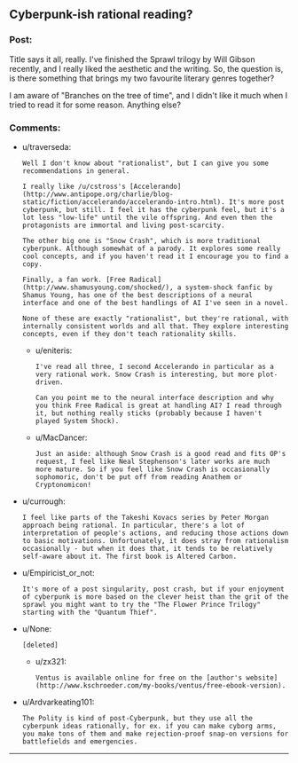 ## Cyberpunk-ish rational reading?

### Post:

Title says it all, really. I've finished the Sprawl trilogy by Will Gibson recently, and I really liked the aesthetic and the writing. So, the question is, is there something that brings my two favourite literary genres together? 

I am aware of "Branches on the tree of time", and I didn't like it much when I tried to read it for some reason. Anything else?

### Comments:

- u/traverseda:
  ```
  Well I don't know about "rationalist", but I can give you some recommendations in general.

  I really like /u/cstross's [Accelerando](http://www.antipope.org/charlie/blog-static/fiction/accelerando/accelerando-intro.html). It's more post cyberpunk, but still. I feel it has the cyberpunk feel, but it's a lot less "low-life" until the vile offspring. And even then the protagonists are immortal and living post-scarcity.

  The other big one is "Snow Crash", which is more traditional cyberpunk. Although somewhat of a parody. It explores some really cool concepts, and if you haven't read it I encourage you to find a copy.

  Finally, a fan work. [Free Radical](http://www.shamusyoung.com/shocked/), a system-shock fanfic by Shamus Young, has one of the best descriptions of a neural interface and one of the best handlings of AI I've seen in a novel.

  None of these are exactly "rationalist", but they're rational, with internally consistent worlds and all that. They explore interesting concepts, even if they don't teach rationality skills.
  ```

  - u/eniteris:
    ```
    I've read all three, I second Accelerando in particular as a very rational work. Snow Crash is interesting, but more plot-driven.

    Can you point me to the neural interface description and why you think Free Radical is great at handling AI? I read through it, but nothing really sticks (probably because I haven't played System Shock).
    ```

  - u/MacDancer:
    ```
    Just an aside: although Snow Crash is a good read and fits OP's request, I feel like Neal Stephenson's later works are much more mature. So if you feel like Snow Crash is occasionally sophomoric, don't be put off from reading Anathem or Cryptonomicon!
    ```

- u/currough:
  ```
  I feel like parts of the Takeshi Kovacs series by Peter Morgan approach being rational. In particular, there's a lot of interpretation of people's actions, and reducing those actions down to basic motivations. Unfortunately, it does stray from rationalism occasionally - but when it does that, it tends to be relatively self-aware about it. The first book is Altered Carbon.
  ```

- u/Empiricist_or_not:
  ```
  It's more of a post singularity, post crash, but if your enjoyment of cyberpunk is more based on the clever heist than the grit of the sprawl you might want to try the "The Flower Prince Trilogy" starting with the "Quantum Thief".
  ```

- u/None:
  ```
  [deleted]
  ```

  - u/zx321:
    ```
    Ventus is available online for free on the [author's website](http://www.kschroeder.com/my-books/ventus/free-ebook-version).
    ```

- u/Ardvarkeating101:
  ```
  The Polity is kind of post-Cyberpunk, but they use all the cyberpunk ideas rationally, for ex. if you can make cyborg arms, you make tons of them and make rejection-proof snap-on versions for battlefields and emergencies.
  ```

---


